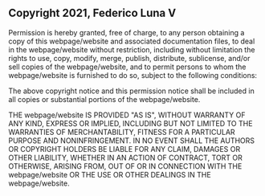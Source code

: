 ## Copyright 2021, Federico Luna V



Permission is hereby granted, free of charge, to any person obtaining a copy of this webpage/website and associated documentation files, to deal in the webpage/website without restriction, including without limitation the rights to use, copy, modify, merge, publish, distribute, sublicense, and/or sell copies of the webpage/website, and to permit persons to whom the webpage/website is furnished to do so, subject to the following conditions:

The above copyright notice and this permission notice shall be included in all copies or substantial portions of the webpage/website.

THE webpage/website IS PROVIDED "AS IS", WITHOUT WARRANTY OF ANY KIND, EXPRESS OR IMPLIED, INCLUDING BUT NOT LIMITED TO THE WARRANTIES OF MERCHANTABILITY, FITNESS FOR A PARTICULAR PURPOSE AND NONINFRINGEMENT. IN NO EVENT SHALL THE AUTHORS OR COPYRIGHT HOLDERS BE LIABLE FOR ANY CLAIM, DAMAGES OR OTHER LIABILITY, WHETHER IN AN ACTION OF CONTRACT, TORT OR OTHERWISE, ARISING FROM, OUT OF OR IN CONNECTION WITH THE webpage/website OR THE USE OR OTHER DEALINGS IN THE webpage/website.
